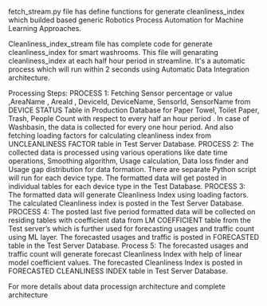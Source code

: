 fetch_stream.py file has define functions for generate cleanliness_index which builded based generic Robotics Process Automation for Machine Learning Approaches.

Cleanliness_index_stream file has complete code for generate cleanliness_index for smart washrooms. 
This file will genarating cleanliness_index at each half hour period in streamline. It's a automatic process which will run within 2 seconds using Automatic Data Integration architecture.



Processing Steps:
PROCESS 1:
Fetching Sensor percentage or value ,AreaName , AreaId , DeviceId, DeviceName, SensorId, SensorName from DEVICE STATUS Table in Production Database for Paper Towel, Toilet Paper, Trash, People Count with respect to every half an hour period . In case of Washbasin, the data is collected for every one hour period. And also fetching loading factors for calculating cleanliness index from UNCLEANLINESS FACTOR table in Test Server Database. 
PROCESS 2:
	The collected data is processed using various operations like date time operations, Smoothing algorithm, Usage calculation, Data loss finder and Usage gap distribution for data formation. There are separate Python script will run for each device type. The formatted data will get posted in individual tables for each device type in the Test Database. 
PROCESS 3:
	The formatted data will generate Cleanliness Index using loading factors. The calculated Cleanliness index is posted in the Test Server Database. 
PROCESS 4:
	The posted last five period formatted data will be collected on residing tables with coefficient data from LM COEFFICIENT table from the Test server’s which is further used for forecasting usages and traffic count using ML layer. The forecasted usages and traffic is posted in FORECASTED table in the Test Server Database.
Process 5:
          The forecasted usages and traffic count will generate forecast Cleanliness Index with help of linear model coefficient values. The forecasted Cleanliness Index is posted in FORECASTED CLEANLINESS INDEX table in Test Server Database.






For more details about data processign architecture and complete architecture 











